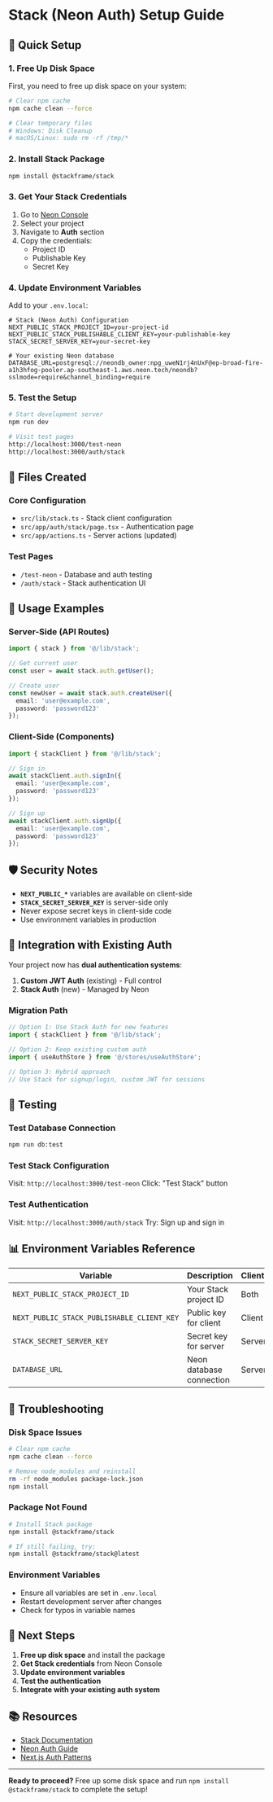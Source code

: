 # Stack (Neon Auth) Setup Guide

## 🚀 Quick Setup

### 1. Free Up Disk Space
First, you need to free up disk space on your system:
```bash
# Clear npm cache
npm cache clean --force

# Clear temporary files
# Windows: Disk Cleanup
# macOS/Linux: sudo rm -rf /tmp/*
```

### 2. Install Stack Package
```bash
npm install @stackframe/stack
```

### 3. Get Your Stack Credentials
1. Go to [Neon Console](https://console.neon.tech/)
2. Select your project
3. Navigate to **Auth** section
4. Copy the credentials:
   - Project ID
   - Publishable Key
   - Secret Key

### 4. Update Environment Variables
Add to your `.env.local`:
```env
# Stack (Neon Auth) Configuration
NEXT_PUBLIC_STACK_PROJECT_ID=your-project-id
NEXT_PUBLIC_STACK_PUBLISHABLE_CLIENT_KEY=your-publishable-key
STACK_SECRET_SERVER_KEY=your-secret-key

# Your existing Neon database
DATABASE_URL=postgresql://neondb_owner:npg_uweN1rj4nUxF@ep-broad-fire-a1h3hfog-pooler.ap-southeast-1.aws.neon.tech/neondb?sslmode=require&channel_binding=require
```

### 5. Test the Setup
```bash
# Start development server
npm run dev

# Visit test pages
http://localhost:3000/test-neon
http://localhost:3000/auth/stack
```

## 📁 Files Created

### Core Configuration
- `src/lib/stack.ts` - Stack client configuration
- `src/app/auth/stack/page.tsx` - Authentication page
- `src/app/actions.ts` - Server actions (updated)

### Test Pages
- `/test-neon` - Database and auth testing
- `/auth/stack` - Stack authentication UI

## 🔧 Usage Examples

### Server-Side (API Routes)
```typescript
import { stack } from '@/lib/stack';

// Get current user
const user = await stack.auth.getUser();

// Create user
const newUser = await stack.auth.createUser({
  email: 'user@example.com',
  password: 'password123'
});
```

### Client-Side (Components)
```typescript
import { stackClient } from '@/lib/stack';

// Sign in
await stackClient.auth.signIn({
  email: 'user@example.com',
  password: 'password123'
});

// Sign up
await stackClient.auth.signUp({
  email: 'user@example.com',
  password: 'password123'
});
```

## 🛡️ Security Notes

- **`NEXT_PUBLIC_*`** variables are available on client-side
- **`STACK_SECRET_SERVER_KEY`** is server-side only
- Never expose secret keys in client-side code
- Use environment variables in production

## 🔗 Integration with Existing Auth

Your project now has **dual authentication systems**:

1. **Custom JWT Auth** (existing) - Full control
2. **Stack Auth** (new) - Managed by Neon

### Migration Path
```typescript
// Option 1: Use Stack Auth for new features
import { stackClient } from '@/lib/stack';

// Option 2: Keep existing custom auth
import { useAuthStore } from '@/stores/useAuthStore';

// Option 3: Hybrid approach
// Use Stack for signup/login, custom JWT for sessions
```

## 🧪 Testing

### Test Database Connection
```bash
npm run db:test
```

### Test Stack Configuration
Visit: `http://localhost:3000/test-neon`
Click: "Test Stack" button

### Test Authentication
Visit: `http://localhost:3000/auth/stack`
Try: Sign up and sign in

## 📊 Environment Variables Reference

| Variable | Description | Client/Server |
|----------|-------------|---------------|
| `NEXT_PUBLIC_STACK_PROJECT_ID` | Your Stack project ID | Both |
| `NEXT_PUBLIC_STACK_PUBLISHABLE_CLIENT_KEY` | Public key for client | Client |
| `STACK_SECRET_SERVER_KEY` | Secret key for server | Server |
| `DATABASE_URL` | Neon database connection | Server |

## 🚨 Troubleshooting

### Disk Space Issues
```bash
# Clear npm cache
npm cache clean --force

# Remove node_modules and reinstall
rm -rf node_modules package-lock.json
npm install
```

### Package Not Found
```bash
# Install Stack package
npm install @stackframe/stack

# If still failing, try:
npm install @stackframe/stack@latest
```

### Environment Variables
- Ensure all variables are set in `.env.local`
- Restart development server after changes
- Check for typos in variable names

## 🎯 Next Steps

1. **Free up disk space** and install the package
2. **Get Stack credentials** from Neon Console
3. **Update environment variables**
4. **Test the authentication**
5. **Integrate with your existing auth system**

## 📚 Resources

- [Stack Documentation](https://docs.stackframe.com/)
- [Neon Auth Guide](https://neon.tech/docs/guides/auth)
- [Next.js Auth Patterns](https://nextjs.org/docs/authentication)

---

**Ready to proceed?** Free up some disk space and run `npm install @stackframe/stack` to complete the setup! 